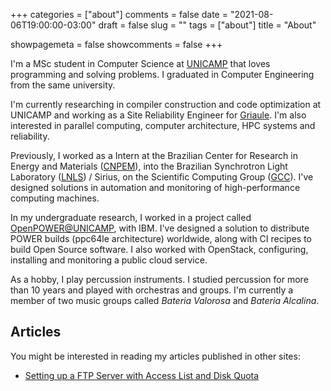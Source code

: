 +++
categories = ["about"]
comments = false
date = "2021-08-06T19:00:00-03:00"
draft = false
slug = ""
tags = ["about"]
title = "About"

showpagemeta = false
showcomments = false
+++

I'm a MSc student in Computer Science at [UNICAMP](https://www.unicamp.br/unicamp/english) that loves programming and solving problems. I graduated in Computer Engineering from the same university.

I'm currently researching in compiler construction and code optimization at UNICAMP and working as a Site Reliability Engineer for [Griaule](https://griaule.com/). I'm also interested in parallel computing, computer architecture, HPC systems and reliability.

Previously, I worked as a Intern at the Brazilian Center for Research in Energy and Materials ([CNPEM](https://cnpem.br/en/)), into the Brazilian Synchrotron Light Laboratory ([LNLS](https://www.lnls.cnpem.br/en/)) / Sirius, on the Scientific Computing Group ([GCC](https://www.lnls.cnpem.br/grupos/gcc-en/)). I've designed solutions in automation and monitoring of high-performance computing machines.

In my undergraduate research, I worked in a project called [OpenPOWER@UNICAMP](https://openpower.ic.unicamp.br/), with IBM. I've designed a solution to distribute POWER builds (ppc64le architecture) worldwide, along with CI recipes to build Open Source software. I also worked with OpenStack, configuring, installing and monitoring a public cloud service.

As a hobby, I play percussion instruments. I studied percussion for more than 10 years and played with orchestras and groups. I'm currently a member of two music groups called *Bateria Valorosa* and *Bateria Alcalina*.

## Articles

You might be interested in reading my articles published in other sites:

* [Setting up a FTP Server with Access List and Disk Quota](https://web.archive.org/web/20230407023534/https://openpower.ic.unicamp.br/post/ftp-server-setup-with-acl-and-quota/)

